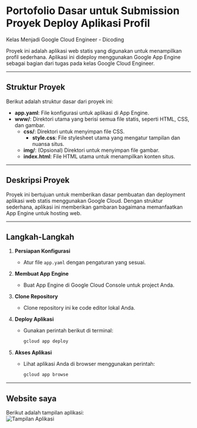 # Portofolio Dasar untuk Submission Proyek Deploy Aplikasi Profil  
Kelas Menjadi Google Cloud Engineer - Dicoding  

Proyek ini adalah aplikasi web statis yang digunakan untuk menampilkan profil sederhana. Aplikasi ini dideploy menggunakan Google App Engine sebagai bagian dari tugas pada kelas Google Cloud Engineer.  

---

## Struktur Proyek
Berikut adalah struktur dasar dari proyek ini:  
- **app.yaml**: File konfigurasi untuk aplikasi di App Engine.  
- **www/**: Direktori utama yang berisi semua file statis, seperti HTML, CSS, dan gambar.  
  - **css/**: Direktori untuk menyimpan file CSS.  
    - **style.css**: File stylesheet utama yang mengatur tampilan dan nuansa situs.  
  - **img/**: (Opsional) Direktori untuk menyimpan file gambar.  
  - **index.html**: File HTML utama untuk menampilkan konten situs.  

---

## Deskripsi Proyek
Proyek ini bertujuan untuk memberikan dasar pembuatan dan deployment aplikasi web statis menggunakan Google Cloud. Dengan struktur sederhana, aplikasi ini memberikan gambaran bagaimana memanfaatkan App Engine untuk hosting web.

---

## Langkah-Langkah
1. **Persiapan Konfigurasi**  
   - Atur file `app.yaml` dengan pengaturan yang sesuai.  

2. **Membuat App Engine**  
   - Buat App Engine di Google Cloud Console untuk project Anda.  

3. **Clone Repository**  
   - Clone repository ini ke code editor lokal Anda.  

4. **Deploy Aplikasi**  
   - Gunakan perintah berikut di terminal:  
     ```bash
     gcloud app deploy
     ```  

5. **Akses Aplikasi**  
   - Lihat aplikasi Anda di browser menggunakan perintah:  
     ```bash
     gcloud app browse
     ```  

---

## Website saya
Berikut adalah tampilan aplikasi:  
![Tampilan Aplikasi](https://storage.googleapis.com/proyek-profil-abdul.appspot.com/biru.jpeg)  

